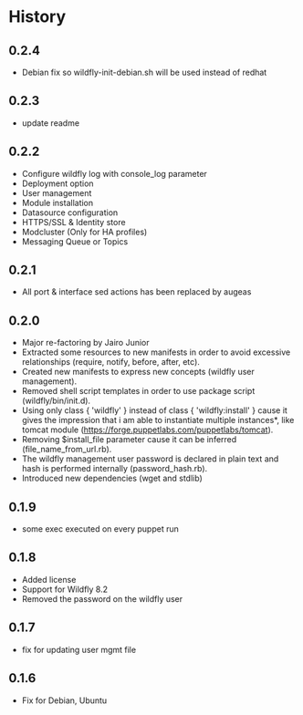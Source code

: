 # History

## 0.2.4
- Debian fix so wildfly-init-debian.sh will be used instead of redhat

## 0.2.3
- update readme

## 0.2.2
- Configure wildfly log with console_log parameter
- Deployment option
- User management
- Module installation
- Datasource configuration
- HTTPS/SSL & Identity store
- Modcluster (Only for HA profiles)
- Messaging Queue or Topics

## 0.2.1
- All port & interface sed actions has been replaced by augeas

## 0.2.0
- Major re-factoring by Jairo Junior
- Extracted some resources to new manifests in order to avoid excessive relationships (require, notify, before, after, etc).
- Created new manifests to express new concepts (wildfly user management).
- Removed shell script templates in order to use package script (wildfly/bin/init.d).
- Using only class { 'wildfly' } instead of class { 'wildfly:install' } cause it gives the impression that i am able to instantiate multiple instances*, like tomcat module (https://forge.puppetlabs.com/puppetlabs/tomcat).
- Removing $install_file parameter cause it can be inferred (file_name_from_url.rb).
- The wildfly management user password is declared in plain text and hash is performed internally (password_hash.rb).
- Introduced new dependencies (wget and stdlib)

## 0.1.9
- some exec executed on every puppet run

## 0.1.8
- Added license
- Support for Wildfly 8.2
- Removed the password on the wildfly user

## 0.1.7
- fix for updating user mgmt file

## 0.1.6
- Fix for Debian, Ubuntu